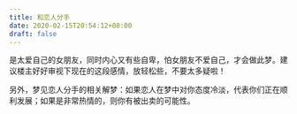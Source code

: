 ```yaml
---
title: 和恋人分手
date: 2020-02-15T20:54:12+08:00
draft: false
---
```


是太爱自己的女朋友，同时内心又有些自卑，怕女朋友不爱自己，才会做此梦。建议楼主好好审视下现在的这段感情，放轻松些，不要太多疑啦！

另外，梦见恋人分手的相关解梦：如果恋人在梦中对你态度冷淡，代表你们正在顺利发展；如果是非常热情的，则你有被出卖的可能性。